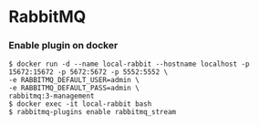 # RabbitMQ

### Enable plugin on docker
```shell
$ docker run -d --name local-rabbit --hostname localhost -p 15672:15672 -p 5672:5672 -p 5552:5552 \
-e RABBITMQ_DEFAULT_USER=admin \
-e RABBITMQ_DEFAULT_PASS=admin \
rabbitmq:3-management
$ docker exec -it local-rabbit bash
$ rabbitmq-plugins enable rabbitmq_stream
```